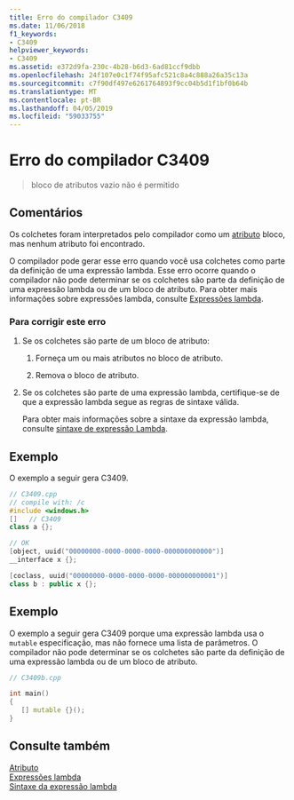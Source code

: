 ```yaml
---
title: Erro do compilador C3409
ms.date: 11/06/2018
f1_keywords:
- C3409
helpviewer_keywords:
- C3409
ms.assetid: e372d9fa-230c-4b28-b6d3-6ad81ccf9dbb
ms.openlocfilehash: 24f107e0c1f74f95afc521c8a4c888a26a35c13a
ms.sourcegitcommit: c7f90df497e6261764893f9cc04b5d1f1bf0b64b
ms.translationtype: MT
ms.contentlocale: pt-BR
ms.lasthandoff: 04/05/2019
ms.locfileid: "59033755"
---
```

# <a name="compiler-error-c3409"></a>Erro do compilador C3409

> bloco de atributos vazio não é permitido

## <a name="remarks"></a>Comentários

Os colchetes foram interpretados pelo compilador como um [atributo](../../windows/attributes-alphabetical-reference.md) bloco, mas nenhum atributo foi encontrado.

O compilador pode gerar esse erro quando você usa colchetes como parte da definição de uma expressão lambda. Esse erro ocorre quando o compilador não pode determinar se os colchetes são parte da definição de uma expressão lambda ou de um bloco de atributo. Para obter mais informações sobre expressões lambda, consulte [Expressões lambda](../../cpp/lambda-expressions-in-cpp.md).

### <a name="to-correct-this-error"></a>Para corrigir este erro

1. Se os colchetes são parte de um bloco de atributo:

   1. Forneça um ou mais atributos no bloco de atributo.

   1. Remova o bloco de atributo.

1. Se os colchetes são parte de uma expressão lambda, certifique-se de que a expressão lambda segue as regras de sintaxe válida.

   Para obter mais informações sobre a sintaxe da expressão lambda, consulte [sintaxe de expressão Lambda](../../cpp/lambda-expression-syntax.md).

## <a name="example"></a>Exemplo

O exemplo a seguir gera C3409.

```cpp
// C3409.cpp
// compile with: /c
#include <windows.h>
[]   // C3409
class a {};

// OK
[object, uuid("00000000-0000-0000-0000-000000000000")]
__interface x {};

[coclass, uuid("00000000-0000-0000-0000-000000000001")]
class b : public x {};
```

## <a name="example"></a>Exemplo

O exemplo a seguir gera C3409 porque uma expressão lambda usa o `mutable` especificação, mas não fornece uma lista de parâmetros. O compilador não pode determinar se os colchetes são parte da definição de uma expressão lambda ou de um bloco de atributo.

```cpp
// C3409b.cpp

int main()
{
   [] mutable {}();
}
```

## <a name="see-also"></a>Consulte também

[Atributo](../../windows/attributes-alphabetical-reference.md)<br/>
[Expressões lambda](../../cpp/lambda-expressions-in-cpp.md)<br/>
[Sintaxe da expressão lambda](../../cpp/lambda-expression-syntax.md)